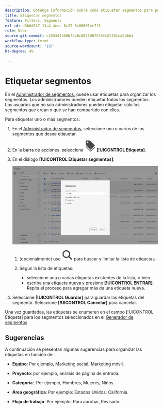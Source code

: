 ```yaml
---
description: Obtenga información sobre cómo etiquetar segmentos para permitirle organizar segmentos.
title: Etiquetar segmentos
feature: Filters, Segments
exl-id: d3b8d9f7-11a4-4eac-8c22-5c86601ec7f3
role: User
source-git-commit: c209341400bf4e0c00719075f0fc82f81ca9dbb4
workflow-type: tm+mt
source-wordcount: '197'
ht-degree: 4%

---
```


# Etiquetar segmentos

En el [Administrador de segmentos](seg-manage.md), puede usar etiquetas para organizar los segmentos. Los administradores pueden etiquetar todos los segmentos. Los usuarios que no son administradores pueden etiquetar solo los segmentos que crean o que se han compartido con ellos.

Para etiquetar uno o más segmentos:

1. En el [Administrador de segmentos](seg-manage.md), seleccione uno o varios de los segmentos que desee etiquetar.
1. En la barra de acciones, seleccione ![Etiquetas](/help/assets/icons/Labels.svg) **[!UICONTROL Etiqueta]**.
1. En el diálogo **[!UICONTROL Etiquetar segmentos]**:

   ![Cuadro de diálogo Etiquetar segmentos](assets/tag-filter-dialog.png)

   1. (opcionalmente) use ![Buscar](/help/assets/icons/Search.svg) para buscar y limitar la lista de etiquetas.

   2. Según la lista de etiquetas:

      * seleccione una o varias etiquetas existentes de la lista, o bien
      * escriba una etiqueta nueva y presione **[!UICONTROL ENTRAR]**. Repita el proceso para agregar más de una etiqueta nueva.

1. Seleccione **[!UICONTROL Guardar]** para guardar las etiquetas del segmento. Seleccione **[!UICONTROL Cancelar]** para cancelar.

Una vez guardadas, las etiquetas se enumeran en el campo [!UICONTROL Etiqueta] para los segmentos seleccionados en el [Generador de segmentos](seg-builder.md).


## Sugerencias

A continuación se presentan algunas sugerencias para organizar las etiquetas en función de:

* **Equipo**: Por ejemplo, Marketing social, Marketing móvil.

* **Proyecto**: por ejemplo, análisis de página de entrada.

* **Categoría**:. Por ejemplo, Hombres, Mujeres, Niños.

* **Área geográfica**: Por ejemplo: Estados Unidos, California.

* **Flujo de trabajo**: Por ejemplo: Para aprobar, Revisado

